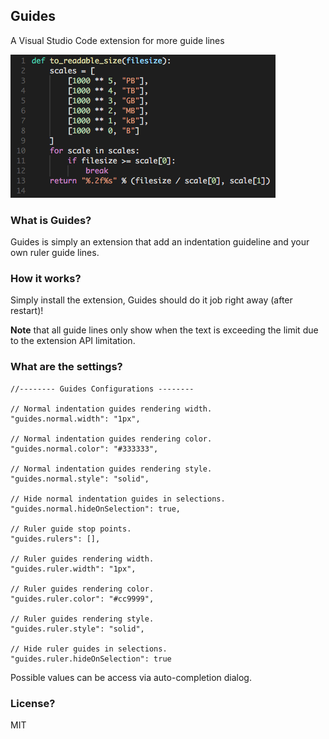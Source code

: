## Guides
A Visual Studio Code extension for more guide lines

![Screenshot](images/screenshot.png)

### What is Guides?
Guides is simply an extension that add an indentation guideline and your own ruler guide lines.

### How it works?
Simply install the extension, Guides should do it job right away (after restart)!

**Note** that all guide lines only show when the text is exceeding the limit due to the extension API limitation.

### What are the settings?
```
//-------- Guides Configurations --------

// Normal indentation guides rendering width.
"guides.normal.width": "1px",

// Normal indentation guides rendering color.
"guides.normal.color": "#333333",

// Normal indentation guides rendering style.
"guides.normal.style": "solid",

// Hide normal indentation guides in selections.
"guides.normal.hideOnSelection": true,

// Ruler guide stop points.
"guides.rulers": [],

// Ruler guides rendering width.
"guides.ruler.width": "1px",

// Ruler guides rendering color.
"guides.ruler.color": "#cc9999",

// Ruler guides rendering style.
"guides.ruler.style": "solid",

// Hide ruler guides in selections.
"guides.ruler.hideOnSelection": true
```
Possible values can be access via auto-completion dialog.

### License?
MIT
